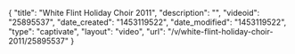 {
    "title": "White Flint Holiday Choir 2011",
    "description": "",
    "videoid": "25895537",
    "date_created": "1453119522",
    "date_modified": "1453119522",
    "type": "captivate",
    "layout": "video",
    "url": "\/v\/white-flint-holiday-choir-2011\/25895537"
}